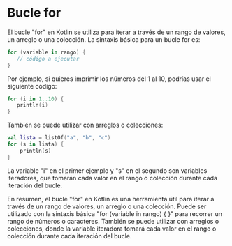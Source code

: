 # Bucle for

El bucle "for" en Kotlin se utiliza para iterar a través de un rango de valores, un arreglo o una colección. La sintaxis básica para un bucle for es:

```kotlin
for (variable in rango) {
   // código a ejecutar
}
```

Por ejemplo, si quieres imprimir los números del 1 al 10, podrías usar el siguiente código:

```kotlin
for (i in 1..10) {
   println(i)
}
```

También se puede utilizar con arreglos o colecciones:

```kotlin
val lista = listOf("a", "b", "c")
for (s in lista) {
    println(s)
}
```

La variable "i" en el primer ejemplo y "s" en el segundo son variables iteradores, que tomarán cada valor en el rango o colección durante cada iteración del bucle.

En resumen, el bucle "for" en Kotlin es una herramienta útil para iterar a través de un rango de valores, un arreglo o una colección. Puede ser utilizado con la sintaxis básica "for (variable in rango) { }" para recorrer un rango de números o caracteres. También se puede utilizar con arreglos o colecciones, donde la variable iteradora tomará cada valor en el rango o colección durante cada iteración del bucle.